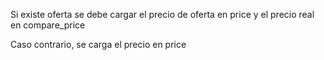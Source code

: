 Si existe oferta se debe cargar el precio de oferta en price y el precio real en compare_price

Caso contrario, se carga el precio en price